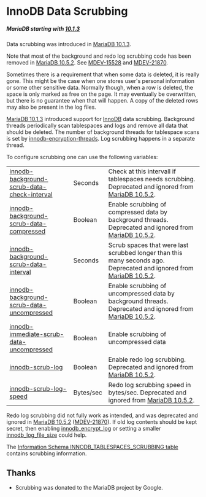 # InnoDB Data Scrubbing

##### MariaDB starting with [10.1.3](/kb/en/mariadb-1013-release-notes/)

Data scrubbing was introduced in [MariaDB 10.1.3](/kb/en/mariadb-1013-release-notes/).

Note that most of the background and redo log scrubbing code has been removed in [MariaDB 10.5.2](/kb/en/mariadb-1052-release-notes/). See [MDEV-15528](https://jira.mariadb.org/browse/MDEV-15528) and [MDEV-21870](https://jira.mariadb.org/browse/MDEV-21870).

Sometimes there is a requirement that when some data is deleted, it is really gone. This might be the case when one stores user's personal information or some other sensitive data. Normally though, when a row is deleted, the space is only marked as free on the page. It may eventually be overwritten, but there is no guarantee when that will happen. A copy of the deleted rows may also be present in the log files.

[MariaDB 10.1.3](/kb/en/mariadb-1013-release-notes/) introduced support for [InnoDB](/columns-storage-engines-and-plugins/storage-engines/innodb/) data scrubbing. Background threads periodically scan tablespaces and logs and remove all data that should be deleted. The number of background threads for tablespace scans is set by [innodb-encryption-threads](/kb/en/xtradbinnodb-server-system-variables/#innodb_encryption_threads). Log scrubbing happens in a separate thread.

To configure scrubbing one can use the following variables:

<table><tbody><tr><td><a href="/kb/en/innodb-system-variables/#innodb_background_scrub_data_check_interval">innodb-background-scrub-data-check-interval</a></td><td>Seconds</td><td>Check at this intervall if tablespaces needs scrubbing. Deprecated and ignored from <a href="/kb/en/mariadb-1052-release-notes/">MariaDB 10.5.2</a>.</td></tr>
<tr><td><a href="/kb/en/innodb-system-variables/#innodb_background_scrub_data_compressed">innodb-background-scrub-data-compressed</a></td><td>Boolean</td><td>Enable scrubbing of compressed data by background threads. Deprecated and ignored from <a href="/kb/en/mariadb-1052-release-notes/">MariaDB 10.5.2</a>.</td></tr>
<tr><td><a href="/kb/en/innodb-system-variables/#innodb_background_scrub_data_interval">innodb-background-scrub-data-interval</a></td><td>Seconds</td><td>Scrub spaces that were last scrubbed longer than this many seconds ago. Deprecated and ignored from <a href="/kb/en/mariadb-1052-release-notes/">MariaDB 10.5.2</a>.</td></tr>
<tr><td><a href="/kb/en/innodb-system-variables/#innodb_background_scrub_data_uncompressed">innodb-background-scrub-data-uncompressed</a></td><td>Boolean</td><td>Enable scrubbing of uncompressed data by background threads. Deprecated and ignored from <a href="/kb/en/mariadb-1052-release-notes/">MariaDB 10.5.2</a>.</td></tr>
<tr><td><a href="/kb/en/innodb-system-variables/#innodb_immediate_scrub_data_uncompressed">innodb-immediate-scrub-data-uncompressed</a></td><td>Boolean</td><td>Enable scrubbing of uncompressed data</td></tr>
<tr><td><a href="/kb/en/innodb-system-variables/#innodb_scrub_log">innodb-scrub-log</a></td><td>Boolean</td><td>Enable redo log scrubbing. Deprecated and ignored from <a href="/kb/en/mariadb-1052-release-notes/">MariaDB 10.5.2</a>.</td></tr>
<tr><td><a href="/kb/en/innodb-system-variables/#innodb_scrub_log_speed">innodb-scrub-log-speed</a></td><td>Bytes/sec</td><td>Redo log scrubbing speed in bytes/sec. Deprecated and ignored from <a href="/kb/en/mariadb-1052-release-notes/">MariaDB 10.5.2</a>.</td></tr>
</tbody></table>

Redo log scrubbing did not fully work as intended, and was deprecated and ignored in [MariaDB 10.5.2](/kb/en/mariadb-1052-release-notes/) ([MDEV-21870](https://jira.mariadb.org/browse/MDEV-21870)). If old log contents should be kept secret, then enabling [innodb_encrypt_log](/kb/en/innodb-system-variables/#innodb_encrypt_log) or setting a smaller [innodb_log_file_size](/kb/en/innodb-system-variables/#innodb_log_file_size) could help.

The [Information Schema INNODB_TABLESPACES_SCRUBBING table](/kb/en/information-schema-innodb_tablespaces_scrubbing-table/) contains scrubbing information.

## Thanks

- Scrubbing was donated to the MariaDB project by Google.